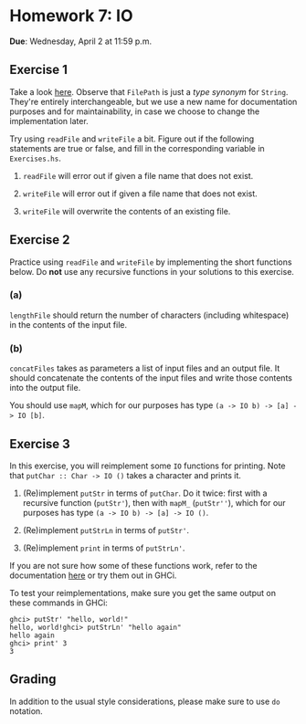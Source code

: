 # Homework 7: IO

**Due**: Wednesday, April 2 at 11:59 p.m.

## Exercise 1

Take a look
[here](https://hackage.haskell.org/package/base-4.18.0.0/docs/Prelude.html#g:29).
Observe that `FilePath` is just a _type synonym_ for `String`. They're entirely
interchangeable, but we use a new name for documentation purposes and for
maintainability, in case we choose to change the implementation later.

Try using `readFile` and `writeFile` a bit. Figure out if the following
statements are true or false, and fill in the corresponding variable
in `Exercises.hs`.

1. `readFile` will error out if given a file name that does not exist.

2. `writeFile` will error out if given a file name that does not exist.

3. `writeFile` will overwrite the contents of an existing file.

## Exercise 2

Practice using `readFile` and `writeFile` by implementing the short functions
below. Do **not** use any recursive functions in your solutions to this
exercise.

### (a)

`lengthFile` should return the number of characters (including whitespace)
in the contents of the input file.

### (b)

`concatFiles` takes as parameters a list of input files and an output file. It
should concatenate the contents of the input files and write those contents
into the output file.

You should use `mapM`, which for our purposes has type
`(a -> IO b) -> [a] -> IO [b]`.

## Exercise 3

In this exercise, you will reimplement some `IO` functions for printing.
Note that `putChar :: Char -> IO ()` takes a character and prints it.

1. (Re)implement `putStr` in terms of `putChar`.
   Do it twice: first with a recursive function (`putStr'`), then with `mapM_`
   (`putStr''`), which for our purposes has type `(a -> IO b) -> [a] -> IO ()`.

2. (Re)implement `putStrLn` in terms of `putStr'`.

3. (Re)implement `print` in terms of `putStrLn'`.

If you are not sure how some of these functions work, refer to the documentation
[here](https://hackage.haskell.org/package/base-4.18.0.0/docs/Prelude.html#g:27)
or try them out in GHCi.

To test your reimplementations, make sure you get the same output on these
commands in GHCi:

```
ghci> putStr' "hello, world!"
hello, world!ghci> putStrLn' "hello again"
hello again
ghci> print' 3
3
```

## Grading

In addition to the usual style considerations, please make sure to use `do`
notation.